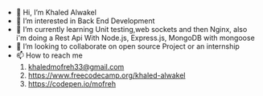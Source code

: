 - 👋 Hi, I’m Khaled Alwakel
- 👀 I’m interested in Back End Development
- 🌱 I’m currently learning Unit testing,web sockets and then Nginx, also i'm doing a  Rest Api With Node.js, Express.js, MongoDB with mongoose
- 💞️ I’m looking to collaborate on open source Project or an internship 
- 📫 How to reach me 
  1. khaledmofreh33@gmail.com
  2. https://www.freecodecamp.org/khaled-alwakel
  3. https://codepen.io/mofreh
  

<!---
khaled-alwakel/khaled-alwakel is a ✨ special ✨ repository because its `README.md` (this file) appears on your GitHub profile.
You can click the Preview link to take a look at your changes.
--->
